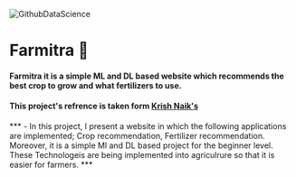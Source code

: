 ![GithubDataScience](https://github.com/Satyraj/Farmitra/assets/97345892/d53b63b6-ae65-44a1-a50d-283660e76511)
# Farmitra 🌿
#### Farmitra it is a simple ML and DL based website which recommends the best crop to grow and what fertilizers to use.

#### This project's refrence is taken form [Krish Naik's](https://www.youtube.com/channel/UCNU_lfiiWBdtULKOw6X0Dig)

*** - In this project, I present a website in which the following applications are implemented; Crop recommendation, Fertilizer recommendation. Moreover, it is a simple Ml and DL based project for the beginner level. These Technologeis are being implemented into agriculrure so that it is easier for farmers. ***
